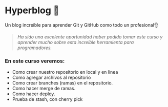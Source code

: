 # Hyperblog 🖤
Un blog increíble para aprender Git y GitHub como todo un profesional👌

> *Ha sido una excelente oportunidad haber podido tomar este curso y aprender mucho sobre esta increíble herramienta para programadores.*

### En este curso veremos:
- Como  crear nuestro repositorio en local y en linea
- Como agregar archivos al repositorio
- Como crear branches (ramas) en el repositorio.
- Como hacer merge de ramas.
- Como hacer deploy.
- Prueba de stash, con cherry pick

